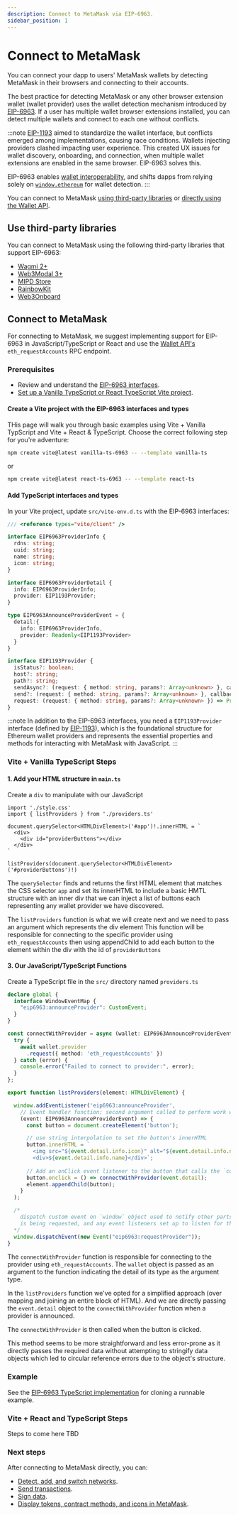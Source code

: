 ```yaml
---
description: Connect to MetaMask via EIP-6963.
sidebar_position: 1
---
```


# Connect to MetaMask

You can connect your dapp to users' MetaMask wallets by detecting MetaMask in their browsers and
connecting to their accounts.

The best practice for detecting MetaMask or any other browser extension wallet (wallet provider) uses the wallet detection mechanism introduced by [EIP-6963](https://eips.ethereum.org/EIPS/eip-6963). If a user has multiple wallet browser extensions installed, you can detect multiple wallets and connect to each one without conflicts.

:::note
[EIP-1193](https://eips.ethereum.org/EIPS/eip-1193) aimed to standardize the wallet interface, but conflicts emerged among implementations, causing race conditions. Wallets injecting providers clashed impacting user experience. This created UX issues for wallet discovery, onboarding, and connection, when multiple wallet extensions are enabled in the same browser. EIP-6963 solves this.

EIP-6963 enables [wallet interoperability](../../concepts/wallet-interoperability.md), and shifts
dapps from relying solely on [`window.ethereum`](detect-metamask.md) for wallet detection.
:::

You can connect to MetaMask [using third-party libraries](#use-third-party-libraries) or
[directly using the Wallet API](#connect-to-metamask-directly).

## Use third-party libraries

You can connect to MetaMask using the following third-party libraries that support EIP-6963:

- [Wagmi 2+](https://wagmi.sh)
- [Web3Modal 3+](https://docs.walletconnect.com/web3modal/about)
- [MIPD Store](https://github.com/wevm/mipd)
- [RainbowKit](https://www.rainbowkit.com)
- [Web3Onboard](https://onboard.blocknative.com)

## Connect to MetaMask

For connecting to MetaMask, we suggest implementing support for EIP-6963 in JavaScript/TypeScript or React and use the
[Wallet API's](../../concepts/wallet-api.md) `eth_requestAccounts` RPC endpoint. 

### Prerequisites

- Review and understand the [EIP-6963 interfaces](../../concepts/wallet-interoperability.md#eip-6963-interfaces).
- [Set up a Vanilla TypeScript or React TypeScript Vite project](https://v3.vitejs.dev/guide/#scaffolding-your-first-vite-project).

#### Create a Vite project with the EIP-6963 interfaces and types

THis page will walk you through basic examples using Vite + Vanilla TypScript and Vite + React & TypeScript. Choose the correct following step for you're adventure:

```bash title="Create a Vanilla JavaScript/TypeScript Vite project"
npm create vite@latest vanilla-ts-6963 -- --template vanilla-ts
```

or 

```bash title="Create a React JavaScript/TypeScript Vite project"
npm create vite@latest react-ts-6963 -- --template react-ts
```

#### Add TypeScript interfaces and types
In your Vite project, update `src/vite-env.d.ts` with the EIP-6963 interfaces:

```typescript title="vite-env.d.ts"
/// <reference types="vite/client" />

interface EIP6963ProviderInfo {
  rdns: string;
  uuid: string;
  name: string;
  icon: string;
}

interface EIP6963ProviderDetail {
  info: EIP6963ProviderInfo;
  provider: EIP1193Provider;
}

type EIP6963AnnounceProviderEvent = {
  detail:{
    info: EIP6963ProviderInfo,
    provider: Readonly<EIP1193Provider>
  }
}

interface EIP1193Provider {
  isStatus?: boolean;
  host?: string;
  path?: string;
  sendAsync?: (request: { method: string, params?: Array<unknown> }, callback: (error: Error | null, response: unknown) => void) => void
  send?: (request: { method: string, params?: Array<unknown> }, callback: (error: Error | null, response: unknown) => void) => void
  request: (request: { method: string, params?: Array<unknown> }) => Promise<unknown>
}
```

:::note
In addition to the EIP-6963 interfaces, you need a `EIP1193Provider` interface (defined by [EIP-1193](https://eips.ethereum.org/EIPS/eip-1193)), which is the foundational structure for Ethereum wallet providers and represents the essential properties and methods for interacting with MetaMask with JavaScript.
:::

### Vite + Vanilla TypeScript Steps

#### 1. Add your HTML structure in `main.ts`

Create a `div` to manipulate with our JavaScript

```tsx title="main.ts"
import './style.css'
import { listProviders } from './providers.ts'

document.querySelector<HTMLDivElement>('#app')!.innerHTML = `
  <div>
    <div id="providerButtons"></div>
  </div>
`

listProviders(document.querySelector<HTMLDivElement>('#providerButtons')!)
```

The `querySelector` finds and returns the first HTML element that matches the CSS selector `app` and set its innerHTML 
to include a basic HMTL structure with an inner div that we can inject a list of buttons each representing any wallet provider we have discovered.

The `listProviders` function is what we will create next and we need to pass an argument which represents the div element
This function will be responsible for connecting to the specific provider using `eth_requestAccounts`
then using appendChild to add each button to the element within the div with the id of `providerButtons`

#### 3. Our JavaScript/TypeScript Functions

Create a TypeScript file in the `src/` directory named `providers.ts`

```ts title="providers.ts"
declare global {
  interface WindowEventMap {
    "eip6963:announceProvider": CustomEvent;
  }
}

const connectWithProvider = async (wallet: EIP6963AnnounceProviderEvent['detail']) => {
  try {
    await wallet.provider
      .request({ method: 'eth_requestAccounts' })
  } catch (error) {
    console.error("Failed to connect to provider:", error);
  }
};

export function listProviders(element: HTMLDivElement) {

  window.addEventListener('eip6963:announceProvider',
    // Event handler function: second argument called to perform work when the event occurs. 
    (event: EIP6963AnnounceProviderEvent) => {
      const button = document.createElement('button');

      // use string interpolation to set the button's innerHTML
      button.innerHTML = `
        <img src="${event.detail.info.icon}" alt="${event.detail.info.name}" />
        <div>${event.detail.info.name}</div>`;
      
      // Add an onClick event listener to the button that calls the `connectWithProvider` function
      button.onclick = () => connectWithProvider(event.detail);
      element.appendChild(button);
    }
  );

  /*
    dispatch custom event on `window` object used to notify other parts of the dapp that a provider 
    is being requested, and any event listeners set up to listen for this event, respond accordingly.
  */
  window.dispatchEvent(new Event("eip6963:requestProvider"));
}
```

The `connectWithProvider` function is responsible for connecting to the provider using `eth_requestAccounts`.
The `wallet` object is passed as an argument to the function indicating the detail of its type as the argument type.

In the `listProviders` function we've opted for a simplified approach (over mapping and joining an entire block of HTML).
And we are directly passing the `event.detail` object to the `connectWithProvider` function when a provider is announced.

The `connectWithProvider` is then called when the button is clicked.

This method seems to be more straightforward and less error-prone as it directly passes the required data without 
attempting to stringify data objects which led to circular reference errors due to the object's structure. 

### Example

See the [EIP-6963 TypeScript implementation](https://github.com/MetaMask/vite-vanilla-ts-eip-6963)
for cloning a runnable example.

### Vite + React and TypeScript Steps

Steps to come here TBD

### Next steps

After connecting to MetaMask directly, you can:

- [Detect, add, and switch networks](../manage-networks).
- [Send transactions](../send-transactions.md).
- [Sign data](../sign-data/index.md).
- [Display tokens, contract methods, and icons in MetaMask](../display).
